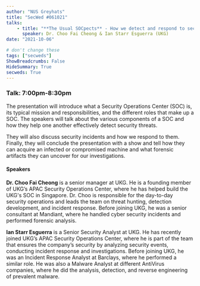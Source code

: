 ```yaml
---
author: "NUS Greyhats"
title: "SecWed #061021"
talks:
    - title: "**The Usual SOCpects** - How we detect and respond to security threats"
      speaker: Dr. Choo Fai Cheong & Ian Starr Esguerra (UKG)
date: "2021-10-06"

# don't change these
tags: ["secweds"]
ShowBreadcrumbs: False
HideSummary: True
secweds: True
---
```


### Talk: 7:00pm-8:30pm

The presentation will introduce what a Security Operations Center (SOC) is, its typical mission and responsibilities, and the different roles that make up a SOC. The speakers will talk about the various components of a SOC and how they help one another effectively detect security threats.

They will also discuss security incidents and how we respond to them. Finally, they will conclude the presentation with a show and tell how they can acquire an infected or compromised machine and what forensic artifacts they can uncover for our investigations.

#### Speakers

**Dr. Choo Fai Cheong** is a senior manager at UKG. He is a founding member of UKG’s APAC Security Operations Center, where he has helped build the UKG's SOC in Singapore. Dr. Choo is responsible for the day-to-day security operations and leads the team on threat hunting, detection development, and incident response. Before joining UKG, he was a senior consultant at Mandiant, where he handled cyber security incidents and performed forensic analysis.

**Ian Starr Esguerra** is a Senior Security Analyst at UKG. He has recently joined UKG’s APAC Security Operations Center, where he is part of the team that ensures the company’s security by analyzing security events, conducting incident response and investigations. Before joining UKG, he was an Incident Response Analyst at Barclays, where he performed a similar role. He was also a Malware Analyst at different AntiVirus companies, where he did the analysis, detection, and reverse engineering of prevalent malware.

